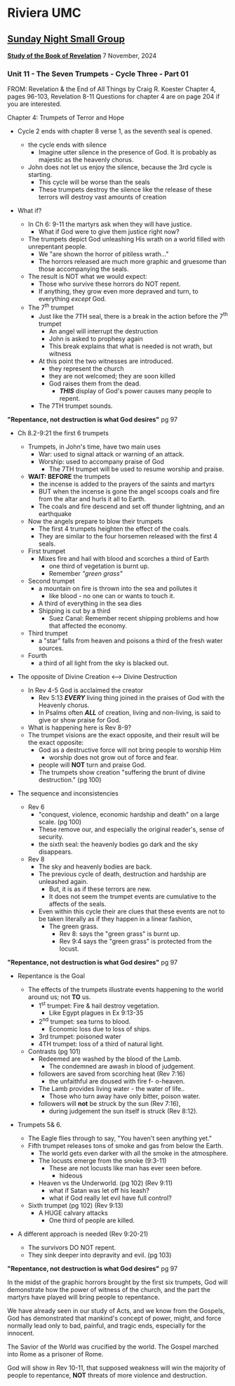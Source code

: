 # Riviera UMC
## [Sunday Night Small Group](/README.md)
**[Study of the Book of Revelation](/Revelation/README.md)**
7 November, 2024

### Unit 11 - The Seven Trumpets - Cycle Three - Part 01
FROM: Revelation & the End of All Things by Craig R. Koester
Chapter 4, pages 96-103,  Revelation 8-11
Questions for chapter 4 are on page 204 if you are interested.

Chapter 4: Trumpets of Terror and Hope

- Cycle 2 ends with chapter 8 verse 1, as the seventh seal is opened.
  - the cycle ends with silence
    - Imagine utter silence in the presence of God.
      It is probably as majestic as the heavenly chorus.
  - John does not let us enjoy the silence, because the 3rd cycle is starting.
    - This cycle will be worse than the seals
    - These trumpets destroy the silence like the release of these terrors will destroy vast amounts of creation

- What if?
  - In Ch 6: 9-11 the martyrs ask when they will have justice.
    - What if God were to give them justice right now?
  - The trumpets depict God unleashing His wrath on a world filled with unrepentant people.
    - We "are shown the horror of pitiless wrath..."
    - The horrors released are much more graphic and gruesome than those accompanying the seals.
  - The result is NOT what we would expect:
    - Those who survive these horrors do NOT repent.
    - If anything, they grow even more depraved and turn, to everything _except_ God.
  - The 7<sup>th</sup> trumpet
    - Just like the 7TH seal, there is a break in the action before the 7<sup>th</sup> trumpet
      - An angel will interrupt the destruction
      - John is asked to prophesy again
      - This break explains that what is needed
is not wrath, but witness
    - At this point the two witnesses are introduced.
      - they represent the church
      - they are not welcomed; they are soon killed
      - God raises them from the dead.
        - ***THIS*** display of God's power causes many people to repent.
    - The 7TH trumpet sounds.

**"Repentance, not destruction is what God desires"** pg 97

- Ch 8.2-9:21 the first 6 trumpets
  - Trumpets, in John's time, have two main uses
    - War: used to signal attack or warning of an attack.
    - Worship: used to accompany praise of God
      - The 7TH trumpet will be used to resume worship and praise.
  - **WAIT: BEFORE** the trumpets
    - the incense is added to the prayers of the saints and martyrs
    - BUT when the incense is gone the angel scoops coals and fire from the altar and hurls it all to Earth.
    - The coals and fire descend and set off thunder lightning, and an earthquake
  - Now the angels prepare to blow their trumpets
    - The first 4 trumpets heighten the effect of the coals.
    - They are similar to the four horsemen released with the first 4 seals.
  - First trumpet
    - Mixes fire and hail with blood and scorches a third of Earth
      - one third of vegetation is burnt up.
      - Remember *"green grass"*
  - Second trumpet
    - a mountain on fire is thrown into the sea and pollutes it
      - like blood - no one can or wants to touch it.
    - A third of everything in the sea dies
    - Shipping is cut by a third
      - Suez Canal: Remember recent shipping problems and how that affected the economy.
  - Third trumpet
    - a "star" falls from heaven and poisons a third of the fresh water sources.
  - Fourth
    - a third of all light from the sky is blacked out.


- The opposite of Divine Creation <--> Divine Destruction
  - In Rev 4-5 God is acclaimed the creator
    - Rev 5:13 ***EVERY*** living thing joined in the praises of God with the Heavenly chorus.
    - In Psalms often ***ALL*** of creation, living and non-living, is said to give or show praise for God.
  - What is happening here is Rev 8-9?
  - The trumpet visions are the exact opposite, and their result will be the exact opposite:
    - God as a destructive force will not bring people to worship Him
      - worship does not grow out of force and fear.
    - people will **NOT** turn and praise God.
    - The trumpets show creation "suffering the brunt of divine destruction." (pg 100)

- The sequence and inconsistencies
  - Rev 6
    - "conquest, violence, economic hardship and death" on a large scale. (pg 100)
    - These remove our, and especially the original reader's, sense of security.
    - the sixth seal: the heavenly bodies go dark and the sky disappears.
  - Rev 8
    - The sky and heavenly bodies are back.
    - The previous cycle of death, destruction and hardship are unleashed again.
      - But, it is as if these terrors are new.
      - It does not seem the trumpet events are cumulative to the affects of the seals.
    - Even within this cycle their are clues that these events are not to be taken literally as if they happen in a linear fashion,
      - The green grass.
        - Rev 8: says the "green grass" is burnt up.
        - Rev 9:4 says the "green grass" is protected from the locust.

**"Repentance, not destruction is what God desires"** pg 97

- Repentance is the Goal
  - The effects of the trumpets illustrate events happening to the world around us; not **TO** us.
    - 1<sup>st</sup> trumpet: Fire & hail destroy vegetation.
      - Like Egypt plagues in Ex 9:13-35
    - 2<sup>nd</sup> trumpet: sea turns to blood.
      - Economic loss due to loss of ships.
    - 3rd trumpet: poisoned water
    - 4TH trumpet: loss of a third of natural light.
  - Contrasts (pg 101)
    - Redeemed are washed by the blood of the Lamb.
      - The condemned are awash in blood of judgement.
    - followers are saved from scorching heat (Rev 7:16)
      - the unfaithful are doused with fire f- o-heaven.
    - The Lamb provides living water - the water of life..
      - Those who turn away have only bitter, poison water.
    - followers will **not** be struck by the sun (Rev 7:16),
      - during judgement the sun itself is struck (Rev 8:12).

- Trumpets 5& 6.
  - The Eagle flies through to say, "You haven't seen anything yet."
  - Fifth trumpet releases tons of smoke and gas from below the Earth.
    - The world gets even darker with all the smoke in the atmosphere.
    - The locusts emerge from the smoke (9:3-11)
      - These are not locusts like man has ever seen before.
        - hideous
    - Heaven vs the Underworld. (pg 102) (Rev 9:11)
      - what if Satan was let off his leash?
      - what if God really let evil have full control?
  - Sixth trumpet (pg 102) (Rev 9:13)
    - A HUGE calvary attacks
      - One third of people are killed.

- A different approach is needed  (Rev 9:20-21)
  - The survivors DO NOT repent.
  - They sink deeper into depravity and evil. (pg 103)

**"Repentance, not destruction is what God desires"** pg 97

In the midst of the graphic horrors brought by the first six trumpets, God will demonstrate how the power of witness of the church, and the part the martyrs have played will bring people to repentance. 

We have already seen in our study of Acts, and we know from the Gospels, God has demonstrated that mankind's concept of power, might, and force normally lead only to bad, painful, and tragic ends, especially for the innocent.

The Savior of the World was crucified by the world.
The Gospel marched into Rome as a prisoner of Rome.

God will show in Rev 10-11, that supposed weakness will win the majority of people to repentance, **NOT** threats of more violence and destruction.
















